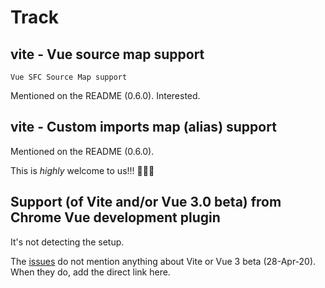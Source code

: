# Track

## vite - Vue source map support

```
Vue SFC Source Map support
```

Mentioned on the README (0.6.0). Interested.

## vite - Custom imports map (alias) support

Mentioned on the README (0.6.0). 

This is *highly* welcome to us!!! 🎉🎊🍬

## Support (of Vite and/or Vue 3.0 beta) from Chrome Vue development plugin

It's not detecting the setup.

The [issues](https://github.com/vuejs/vue-devtools/issues) do not mention anything about Vite or Vue 3 beta (28-Apr-20). When they do, add the direct link here.



